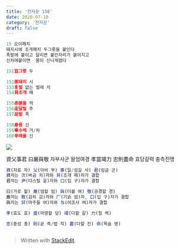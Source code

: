 ```yaml
---
title: '천자문 150'
date: 2020-07-10
category: '천자문'
draft: false
---
```

```js
15 오이패치
돼지시에 조개패치 두그릇을 붙인다
족발에 붙이고 달리면 붙인자리가 붉어지고
신차에붙이면  몸이 신나게맵다
```
```js
151豆그릇 두

152豕돼지 시
153豸발 없는 벌레 치
154貝조개 패

155赤붉을 적
156走달릴 주
157足발 족

158身몸 신
159車수레 거/차
160辛매울 신
```
![](https://i.ibb.co/wRrV8j5/2020-07-10-10-51-15.png)

資父事君  曰嚴與敬 자부사군 왈엄여경
孝當竭力  忠則盡命 효당갈력 충측진명
```js
資(자료 자) 父(아비 부) 事(일/섬길 사) 君(임금 군)
資자는 次(버금 차)자와 貝(조개 패)자가 결합
君자는 尹(다스릴 윤)자와 口(입 구)자가 결합

曰(가로 왈) 嚴(엄할 엄) 與(더불 여) 敬(공경할 경)
嚴자는 敢(감히 감)자와 厂(기슭 엄)자, 口(입 구)자가 결합
與자는 舁(마주들 여)자와 与(어조사 여)자가 결합

孝(효도 효) 當(마땅할 당) 竭(다할 갈) 力(힘 력)

忠(충성 충) 則(곧 즉/법 칙) 盡(다할 진) 命(목숨 명)



```

> Written with [StackEdit](https://stackedit.io/).
<!--stackedit_data:
eyJoaXN0b3J5IjpbMTgzODM1NDU4NywxOTIyMjMyNjkyLC0xOT
A2Njk1ODk4LC0yNDAyNzg0NDBdfQ==
-->